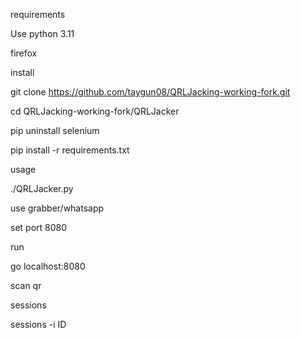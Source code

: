 requirements

Use python 3.11

firefox

install 

git clone https://github.com/taygun08/QRLJacking-working-fork.git

cd QRLJacking-working-fork/QRLJacker

pip uninstall selenium

pip install -r requirements.txt

usage

./QRLJacker.py

use grabber/whatsapp

set port 8080

run

go localhost:8080

scan qr

sessions

sessions -i ID
